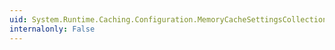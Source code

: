 ```yaml
---
uid: System.Runtime.Caching.Configuration.MemoryCacheSettingsCollection.Remove(System.Runtime.Caching.Configuration.MemoryCacheElement)
internalonly: False
---
```

